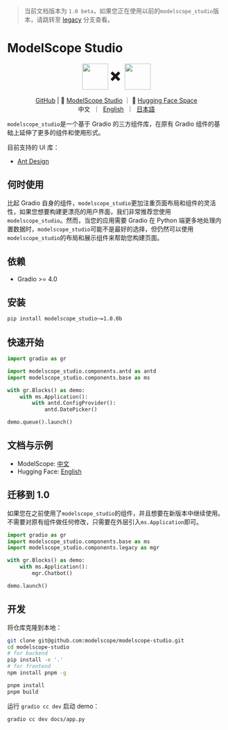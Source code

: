 > 当前文档版本为 `1.0 beta`，如果您正在使用以前的`modelscope_studio`版本，请跳转至 [legacy](https://github.com/modelscope/modelscope-studio/tree/legacy) 分支查看。

# ModelScope Studio

<p align="center">
    <img src="https://modelscope.oss-cn-beijing.aliyuncs.com/modelscope.gif" height="60" style="vertical-align: middle;"/>
    <span style="font-size: 30px; vertical-align: middle;">
    ✖️
    </span>
    <img src="https://github.com/gradio-app/gradio/raw/main/readme_files/gradio.svg" height="60" style="vertical-align: middle;">
<p>

<p align="center">
<a href="https://github.com/modelscope/modelscope-studio">GitHub</a> | 🤖 <a href="https://modelscope.cn/studios/modelscope/modelscope-studio-beta">ModelScope Studio</a> ｜ 🤗 <a href="https://huggingface.co/spaces/modelscope/modelscope-studio-beta">Hugging Face Space</a>
<br>
    中文&nbsp ｜ &nbsp<a href="README.md">English</a>&nbsp ｜ &nbsp<a href="README-ja_JP.md">日本語</a>
</p>

`modelscope_studio`是一个基于 Gradio 的三方组件库，在原有 Gradio 组件的基础上延伸了更多的组件和使用形式。

目前支持的 UI 库：

- [Ant Design](https://ant.design/)

## 何时使用

比起 Gradio 自身的组件，`modelscope_studio`更加注重页面布局和组件的灵活性，如果您想要构建更漂亮的用户界面，我们非常推荐您使用`modelscope_studio`。然而，当您的应用需要 Gradio 在 Python 端更多地处理内置数据时，`modelscope_studio`可能不是最好的选择，但仍然可以使用`modelscope_studio`的布局和展示组件来帮助您构建页面。

## 依赖

- Gradio >= 4.0

## 安装

```sh
pip install modelscope_studio~=1.0.0b
```

## 快速开始

```python
import gradio as gr

import modelscope_studio.components.antd as antd
import modelscope_studio.components.base as ms

with gr.Blocks() as demo:
    with ms.Application():
        with antd.ConfigProvider():
            antd.DatePicker()

demo.queue().launch()
```

## 文档与示例

- ModelScope: [中文](https://modelscope.cn/studios/modelscope/modelscope-studio-beta)
- Hugging Face: [English](https://huggingface.co/spaces/modelscope/modelscope-studio-beta)

## 迁移到 1.0

如果您在之前使用了`modelscope_studio`的组件，并且想要在新版本中继续使用。不需要对原有组件做任何修改，只需要在外层引入`ms.Application`即可。

```python
import gradio as gr
import modelscope_studio.components.base as ms
import modelscope_studio.components.legacy as mgr

with gr.Blocks() as demo:
    with ms.Application():
        mgr.Chatbot()

demo.launch()
```

## 开发

将仓库克隆到本地：

```sh
git clone git@github.com:modelscope/modelscope-studio.git
cd modelscope-studio
# for backend
pip install -e '.'
# for frontend
npm install pnpm -g

pnpm install
pnpm build
```

运行 `gradio cc dev` 启动 demo：

```sh
gradio cc dev docs/app.py
```
